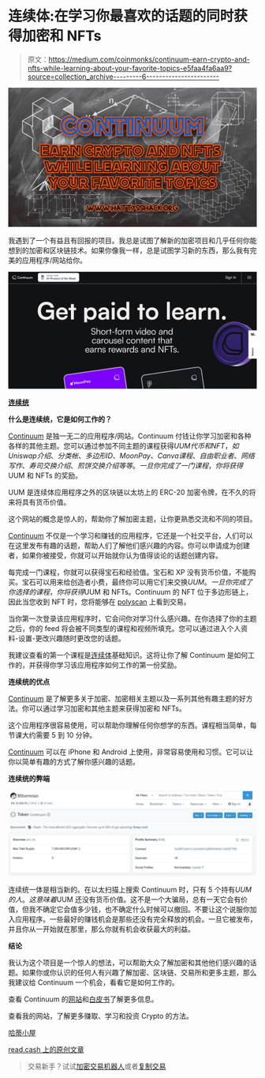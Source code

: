 # 连续体:在学习你最喜欢的话题的同时获得加密和 NFTs

> 原文：<https://medium.com/coinmonks/continuum-earn-crypto-and-nfts-while-learning-about-your-favorite-topics-e5faa4fa6aa9?source=collection_archive---------6----------------------->

![](img/ffbbe281479220e58fce7b9e4c466fdf.png)

我遇到了一个有益且有回报的项目。我总是试图了解新的加密项目和几乎任何你能想到的加密和区块链技术。如果你像我一样，总是试图学习新的东西，那么我有完美的应用程序/网站给你。

![](img/1d5c101079e21e4f4d41e41c8331b1d7.png)

[**连续统**](https://continuum.xyz/)

**什么是连续统，它是如何工作的？**

[Continuum](https://continuum.xyz/) 是独一无二的应用程序/网站。Continuum 付钱让你学习加密和各种各样的其他主题。您可以通过参加不同主题的课程获得$UUM 代币和 NFT，如 Uniswap 介绍、分类帐、多边形 ID、MoonPay、Canva 课程、自由职业者、网络写作、寿司交换介绍、煎饼交换介绍等等。一旦你完成了一门课程，你将获得$UUM 和 NFTs 的奖励。

UUM 是连续体应用程序之外的区块链以太坊上的 ERC-20 加密令牌，在不久的将来将具有货币价值。

这个网站的概念是惊人的，帮助你了解加密主题，让你更熟悉交流和不同的项目。

[Continuum](https://continuum.xyz/) 不仅是一个学习和赚钱的应用程序，它还是一个社交平台，人们可以在这里发布有趣的话题，帮助人们了解他们感兴趣的内容。你可以申请成为创建者，如果你被接受，你就可以开始就你认为值得谈论的话题创建内容。

每完成一门课程，你就可以获得宝石和经验值。宝石和 XP 没有货币价值，不能购买。宝石可以用来给创造者小费，最终你可以用它们来交换$UUM。一旦你完成了你选择的课程，你将获得$UUM 和 NFTs。Continuum 的 NFT 位于多边形链上，因此当您收到 NFT 时，您将能够在 [polyscan](https://polygonscan.com/) 上看到交易。

当你第一次登录该应用程序时，它会问你对学习什么感兴趣。在你选择了你的主题之后，你的 feed 将会被不同类型的课程和视频所填充。您可以通过进入个人资料-设置-更改兴趣随时更改您的话题。

我建议查看的第一个课程是[连续体](https://continuum.xyz/)基础知识。这将让你了解 Continuum 是如何工作的，并获得你学习该应用程序如何工作的第一份奖励。

**连续统的优点**

[Continuum](https://continuum.xyz/) 是了解更多关于加密、加密相关主题以及一系列其他有趣主题的好方法。你可以通过学习加密和其他主题来获得加密和 NFTs。

这个应用程序很容易使用，可以帮助你理解任何你想学的东西。课程相当简单，每节课大约需要 5 到 10 分钟。

[Continuum](https://continuum.xyz/) 可以在 iPhone 和 Android 上使用，非常容易使用和习惯。它可以让你以简单有趣的方式了解你感兴趣的话题。

**连续统的弊端**

![](img/4c51b7f17f87a3461da5a0d0a8b5eb43.png)

连续统一体是相当新的。在以太扫描上搜索 Continuum 时，只有 5 个持有$UUM 的人。这意味着$UUM 还没有货币价值。这不是一个大骗局，总有一天它会有价值，但我不确定它会值多少钱，也不确定什么时候可以撤回。不要让这个说服你加入应用程序。一些最好的赚钱机会是那些还没有完全释放的机会。一旦它被发布，并且你从一开始就在那里，那么你就有机会收获最大的利益。

**结论**

我认为这个项目是一个惊人的想法，可以帮助大众了解加密和其他他们感兴趣的话题。如果你或你认识的任何人有兴趣了解加密、区块链、交易所和更多主题，那么我建议给 Continuum 一个机会，看看它是如何工作的。

查看 Continuum 的[网站](https://continuum.xyz/)和[白皮书](https://docs.continuum.xyz/)了解更多信息。

查看我的网站，了解更多赚取、学习和投资 Crypto 的方法。

[哈蒂小屋](https://www.hattysshack.org/)

[read.cash 上的原创文章](https://read.cash/@HattyHats/continuum-earn-crypto-and-nfts-while-learning-about-your-favorite-topics-b80ea171)

> 交易新手？试试[加密交易机器人](/coinmonks/crypto-trading-bot-c2ffce8acb2a)或者[复制交易](/coinmonks/top-10-crypto-copy-trading-platforms-for-beginners-d0c37c7d698c)